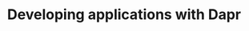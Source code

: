 ---
title: "Developing applications with Dapr"
shortTitle: "Developing"
description: "Tools, tips, and information on how to build your application with Dapr"
---